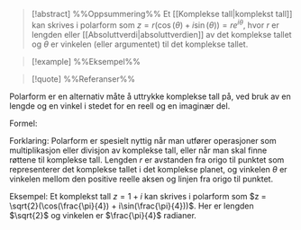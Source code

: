 
> [!abstract] %%Oppsummering%%
> Et [[Komplekse tall|komplekst tall]] kan skrives i polarform som $z = r(\cos(\theta) + i\sin(\theta))=re^{i\theta}$, hvor $r$ er lengden eller [[Absoluttverdi|absoluttverdien]] av det komplekse tallet og $\theta$ er vinkelen (eller argumentet) til det komplekse tallet.



> [!example] %%Eksempel%%
> 

> [!quote] %%Referanser%%
>


Polarform er en alternativ måte å uttrykke komplekse tall på, ved bruk av en lengde og en vinkel i stedet for en reell og en imaginær del.

Formel:


Forklaring:
Polarform er spesielt nyttig når man utfører operasjoner som multiplikasjon eller divisjon av komplekse tall, eller når man skal finne røttene til komplekse tall. Lengden $r$ er avstanden fra origo til punktet som representerer det komplekse tallet i det komplekse planet, og vinkelen $\theta$ er vinkelen mellom den positive reelle aksen og linjen fra origo til punktet.

Eksempel:
Et komplekst tall $z = 1 + i$ kan skrives i polarform som $z = \sqrt{2}(\cos(\frac{\pi}{4}) + i\sin(\frac{\pi}{4}))$. Her er lengden $\sqrt{2}$ og vinkelen er $\frac{\pi}{4}$ radianer.